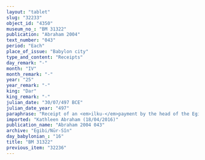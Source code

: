 ```yaml
---
layout: "tablet"
slug: "32233"
object_id: "4350"
museum_no_: "BM 31322"
publication: "Abraham 2004"
text_number: "043"
period: "Each"
place_of_issue: "Babylon city"
type_and_content: "Receipts"
day_remark: "-"
month: "IV"
month_remark: "-"
year: "25"
year_remark: "-"
king: "Dar"
king_remark: "-"
julian_date: "30/07/497 BCE"
julian_date_year: "497"
paraphrase: "Receipt of an <em>ilku-</em>payment by the head of the Egibi family. Paid on behalf of a third party.<br /> <strong>A</strong> receives payment (<em>mahāru</em>) for the entire <em>ilku</em>-tax from Nisan (I) till the end of Addar (XII) of 25<sup>th</sup> year of Darius from <strong>B</strong>. It is the share (<em>zittu</em>) that is due from <strong>C</strong>. The parties to the contract have taken one copy of the document each. Names of 5 witnesses and the scribe.<br /> <br /> <strong>A</strong>=&Scaron;i&scaron;ku/Iddinaya//Egibi (=Marduk-nāṣir-apli/Itti-Marduk-balāṭu//Egibi);&nbsp;<strong>B</strong>=Nab&ucirc;-ittannu; <strong>C</strong>=Nab&ucirc;-bullissu/Nab&ucirc;-ittannu//Sipp&ecirc;(a)"
imported: "Kathleen Abraham (18/04/2016)"
publication_name: "Abraham 2004 043"
archive: "Egibi/Nūr-Sîn"
day_babylonian_: "16"
title: "BM 31322"
previous_item: "32236"
---
```

